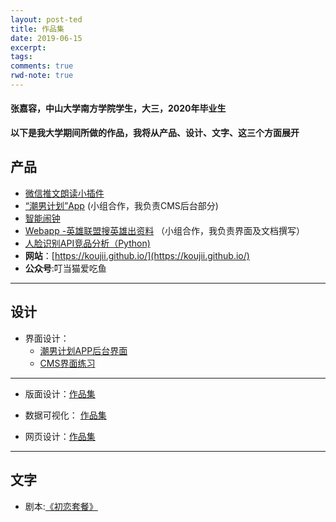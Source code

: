 ```yaml
---
layout: post-ted
title: 作品集
date: 2019-06-15
excerpt:
tags: 
comments: true
rwd-note: true
---
```


#### 张嘉容，中山大学南方学院学生，大三，2020年毕业生

**以下是我大学期间所做的作品，我将从产品、设计、文字、这三个方面展开**

## 产品
  
- [微信推文朗读小插件](https://github.com/KOUJII/API_ML_AI )
- [“潮男计划”App](https://gitee.com/fungchu/APP_team)  (小组合作，我负责CMS后台部分)
- [智能闹钟](https://koujii.github.io/My_Clock_App/#g=1&p=%E5%B0%81%E9%9D%A2)
- [Webapp -英雄联盟搜英雄出资料](https://github.com/hanteng/nfu_newmedia_python/tree/master/game_hero_data ) （小组合作，我负责界面及文档撰写）
- [人脸识别API竞品分析（Python)](https://github.com/KOUJII/api )
- **网站**：[https://koujii.github.io/](https://koujii.github.io/)
- **公众号**:叮当猫爱吃鱼
----------------                  

## 设计
- 界面设计：
  - [潮男计划APP后台界面](https://tumaorou.github.io/APP_CMS_show/#g=1&p=%E9%A6%96%E9%A1%B5%EF%BC%88%E5%AF%BC%E8%88%AA%E6%A0%8F%E9%A1%B6%E9%83%A8%E5%90%B8%E9%99%84_%E8%8E%B7%E5%8F%96%E7%B3%BB%E7%BB%9F%E6%97%B6%E9%97%B4%EF%BC%89)
  - [CMS界面练习](https://koujii.github.io/CMS/#g=1 )
-----
- 版面设计：[作品集](https://www.jianshu.com/p/0a8d3ea3d23f)

- 数据可视化： [作品集](https://koujii.github.io/infovis/ )
- 网页设计：[作品集](https://koujii.github.io/portfolio/ )
---------------------------
## 文字 
- 剧本:[《初恋套餐》](https://github.com/KOUJII/Script_First_love_meal/ ) 
